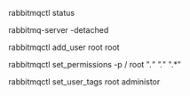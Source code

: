 


rabbitmqctl status

rabbitmq-server -detached

rabbitmqctl add_user root root

rabbitmqctl set_permissions -p / root ".*" ".*" ".*"

rabbitmqctl set_user_tags root administor